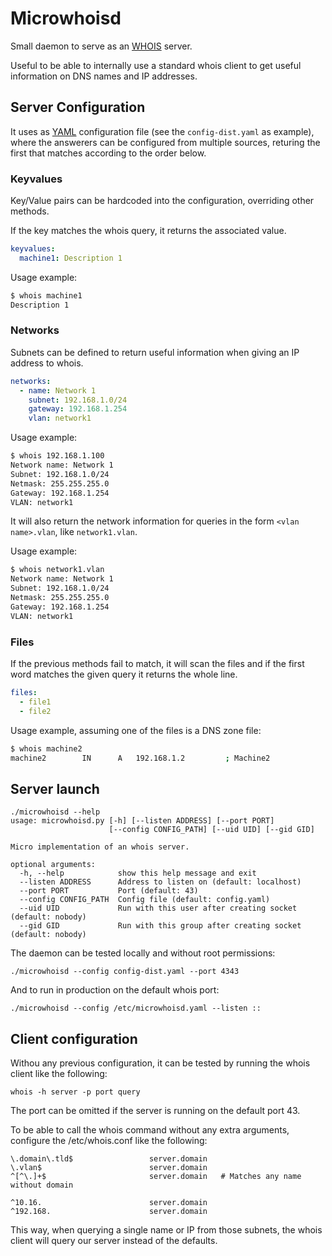 # Microwhoisd

Small daemon to serve as an [WHOIS](https://en.wikipedia.org/wiki/WHOIS) server.

Useful to be able to internally use a standard whois client to get useful information on DNS names and IP addresses.

## Server Configuration

It uses as [YAML](https://en.wikipedia.org/wiki/YAML) configuration file (see the ``config-dist.yaml`` as example), where the answerers can be configured from
multiple sources, returing the first that matches according to the order below.

### Keyvalues


Key/Value pairs can be hardcoded into the configuration, overriding other methods.


If the key matches the whois query, it returns the associated value.


```yaml
keyvalues:
  machine1: Description 1
```

Usage example:
```sh
$ whois machine1
Description 1
```

### Networks

Subnets can be defined to return useful information when giving an IP address to whois.

```yaml
networks:
  - name: Network 1
    subnet: 192.168.1.0/24
    gateway: 192.168.1.254
    vlan: network1
```

Usage example:
```sh
$ whois 192.168.1.100
Network name: Network 1
Subnet: 192.168.1.0/24
Netmask: 255.255.255.0
Gateway: 192.168.1.254
VLAN: network1
```

It will also return the network information for queries in the form ``<vlan name>.vlan``, like ``network1.vlan``.

Usage example:
```sh
$ whois network1.vlan
Network name: Network 1
Subnet: 192.168.1.0/24
Netmask: 255.255.255.0
Gateway: 192.168.1.254
VLAN: network1
```

### Files

If the previous methods fail to match, it will scan the files and if the first word matches
the given query it returns the whole line.

```yaml
files:                                                                                                                         
  - file1
  - file2
```

Usage example, assuming one of the files is a DNS zone file:

```sh
$ whois machine2
machine2		IN		A	192.168.1.2			; Machine2
```

## Server launch

```
./microwhoisd --help
usage: microwhoisd.py [-h] [--listen ADDRESS] [--port PORT]
                      [--config CONFIG_PATH] [--uid UID] [--gid GID]

Micro implementation of an whois server.

optional arguments:
  -h, --help            show this help message and exit
  --listen ADDRESS      Address to listen on (default: localhost)
  --port PORT           Port (default: 43)
  --config CONFIG_PATH  Config file (default: config.yaml)
  --uid UID             Run with this user after creating socket (default: nobody)
  --gid GID             Run with this group after creating socket (default: nobody)
```

The daemon can be tested locally and without root permissions:


```
./microwhoisd --config config-dist.yaml --port 4343
```

And to run in production on the default whois port:

```
./microwhoisd --config /etc/microwhoisd.yaml --listen ::
```

## Client configuration

Withou any previous configuration, it can be tested by running the whois client like the following:

```
whois -h server -p port query
```

The port can be omitted if the server is running on the default port 43.


To be able to call the whois command without any extra arguments, configure the /etc/whois.conf like the following:

```
\.domain\.tld$                 server.domain
\.vlan$                        server.domain
^[^\.]+$                       server.domain   # Matches any name without domain

^10.16.                        server.domain
^192.168.                      server.domain
```

This way, when querying a single name or IP from those subnets, the whois client will query our server instead of the defaults.

